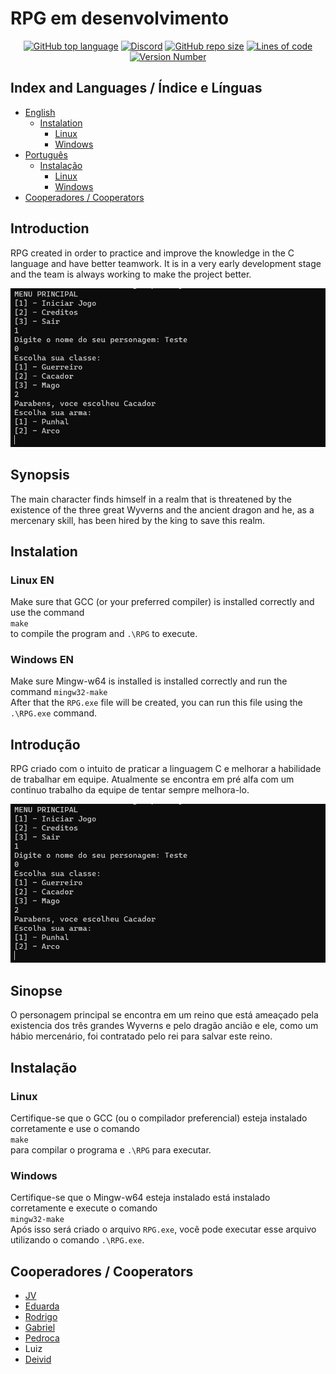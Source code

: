 # RPG em desenvolvimento

<p align="center">
    <a href="#"><img alt="GitHub top language" src="https://img.shields.io/github/languages/top/OpenDevProject/RPG"></a>
    <a href="https://discord.gg/TyVAXNk93A" target="_blank"><img alt="Discord" src="https://img.shields.io/discord/872987245152460820"></a>
    <a href="#"><img alt="GitHub repo size" src="https://img.shields.io/github/repo-size/OpenDevProject/RPG"></a>
    <a href="#"><img alt="Lines of code" src="https://img.shields.io/tokei/lines/github/OpenDevProject/RPG"></a>
    <a href="#"><img alt="Version Number" src="https://img.shields.io/badge/Version-0.0.1-blue"></a>
</p>

## Index and Languages / Índice e Línguas

- [English](#Introduction)
  - [Instalation](#Instalation)
    - [Linux](#Linux-EN)
    - [Windows](#Windows-EN)
- [Português](#Introdução)
  - [Instalação](#Instalação)
    - [Linux](#Linux)
    - [Windows](#Windows)
- [Cooperadores / Cooperators](#Cooperadores-/-Cooperators)

## Introduction

RPG created in order to practice and improve the knowledge in the C language and have better teamwork. It is in a very early development stage and the team is always working to make the project better.

[![DEMO](https://raw.githubusercontent.com/OpenDevProject/RPG/main/DEMO/DEMO.PNG)](#)

## Synopsis

The main character finds himself in a realm that is threatened by the existence of the three great Wyverns and the ancient dragon and he, as a mercenary skill, has been hired by the king to save this realm.

## Instalation

### Linux EN

Make sure that GCC (or your preferred compiler) is installed correctly and use the command  
```make```  
to compile the program and ```.\RPG``` to execute.

### Windows EN

Make sure Mingw-w64 is installed is installed correctly and run the command
```mingw32-make```  
After that the ```RPG.exe``` file will be created, you can run this file using the ```.\RPG.exe``` command.

## Introdução

RPG criado com o intuito de praticar a linguagem C e melhorar a habilidade de trabalhar em equipe. Atualmente se encontra em pré alfa com um continuo trabalho da equipe de tentar sempre melhora-lo.

[![DEMO](https://raw.githubusercontent.com/OpenDevProject/RPG/main/DEMO/DEMO.PNG)](#)

## Sinopse

O personagem principal se encontra em um reino que está ameaçado pela existencia dos três grandes Wyverns e pelo dragão ancião e ele, como um hábio mercenário, foi contratado pelo rei para salvar este reino.

## Instalação

### Linux

Certifique-se que o GCC (ou o compilador preferencial) esteja instalado corretamente e use o comando  
```make```  
para compilar o programa e ```.\RPG``` para executar.

### Windows

Certifique-se que o Mingw-w64 esteja instalado está instalado corretamente e execute o comando  
```mingw32-make```  
Após isso será criado o arquivo ```RPG.exe```, você pode executar esse arquivo utilizando o comando ```.\RPG.exe```.

## Cooperadores / Cooperators

- [JV](https://github.com/JV200320)
- [Eduarda](https://github.com/Eduarda-Donato)
- [Rodrigo](https://github.com/rodrigolanesm)
- [Gabriel](https://github.com/NBrcS)
- [Pedroca](https://github.com/pedroca06093)
- Luiz
- [Deivid](https://github.com/Fukubi)
